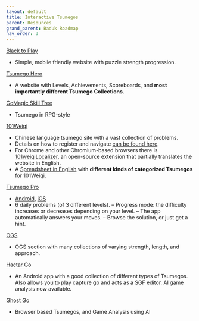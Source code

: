 ```yaml
---
layout: default
title: Interactive Tsumegos
parent: Resources
grand_parent: Baduk Roadmap
nav_order: 3
---
```


<a href="https://blacktoplay.com/" target="_blank"> Black to Play</a>
- Simple, mobile friendly website with puzzle strength progression.

<a href="https://tsumego-hero.com/" target="_blank"> Tsumego Hero</a>
- A website with Levels, Achievements, Scoreboards, and **most importantly different Tsumego Collections**.

<a href="https://gomagic.org/go-problems/" target="_blank"> GoMagic Skill Tree</a>
- Tsumego in RPG-style

<a href="https://www.101weiqi.com/" target="_blank"> 101Weiqi</a>
- Chinese language tsumego site with a vast collection of problems.
- Details on how to register and navigate [can be found here](https://imgur.com/a/Sh67B8w). 
- For Chrome and other Chromium-based browsers there is [101weiqiLocalizer](https://chrome.google.com/webstore/detail/101weiqilocalizer/emhhlhigmokehndjjmgnailciakdmoba), an open-source extension that partially translates the website in English.
- A [Spreadsheet in English](https://docs.google.com/spreadsheets/d/1TKX7GIBRBi_7q3HWZsH_YIeswZVRiuKCzsKDP9LOsLM/edit?usp=sharing) with **different kinds of categorized Tsumegos** for 101Weiqi.

[Tsumego Pro](https://play.google.com/store/apps/details?id=net.lrstudios.android.tsumego_workshop)
- [Android](https://play.google.com/store/apps/details?id=net.lrstudios.android.tsumego_workshop&hl=en&gl=US), [iOS](https://apps.apple.com/us/app/tsumego-pro-go-problems/id892041876)
- 6 daily problems (of 3 different levels).
– Progress mode: the difficulty increases or decreases depending on your level.
– The app automatically answers your moves.
– Browse the solution, or just get a hint.

<a href="https://online-go.com/puzzles" target="_blank"> OGS</a>
- OGS section with many collections of varying strength, length, and approach.

[Hactar Go](https://play.google.com/store/apps/details?id=net.gowrite.hactarLite)
- An Android app with a good collection of different types of Tsumegos. Also allows you to play capture go and acts as a SGF editor. AI game analysis now available.

<a href="https://ghost-go.com/" target="_blank"> Ghost Go</a>
- Browser based Tsumegos, and Game Analysis using AI
